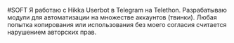 #SOFT
Я работаю с Hikka Userbot в Telegram на Telethon. Разрабатываю модули для автоматизации на множестве аккаунтов (твинки).
Любая попытка копирования или использования без моего согласия считается нарушением авторских прав.
